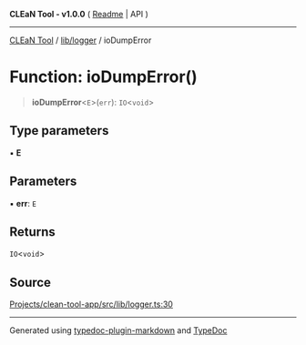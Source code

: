 **CLEaN Tool - v1.0.0** ( [Readme](../../../README.md) \| API )

***

[CLEaN Tool](../../../modules.md) / [lib/logger](../README.md) / ioDumpError

# Function: ioDumpError()

> **ioDumpError**\<`E`\>(`err`): `IO`\<`void`\>

## Type parameters

▪ **E**

## Parameters

▪ **err**: `E`

## Returns

`IO`\<`void`\>

## Source

[Projects/clean-tool-app/src/lib/logger.ts:30](https://github.com/yuckyh/clean-tool-app/)

***

Generated using [typedoc-plugin-markdown](https://www.npmjs.com/package/typedoc-plugin-markdown) and [TypeDoc](https://typedoc.org/)
